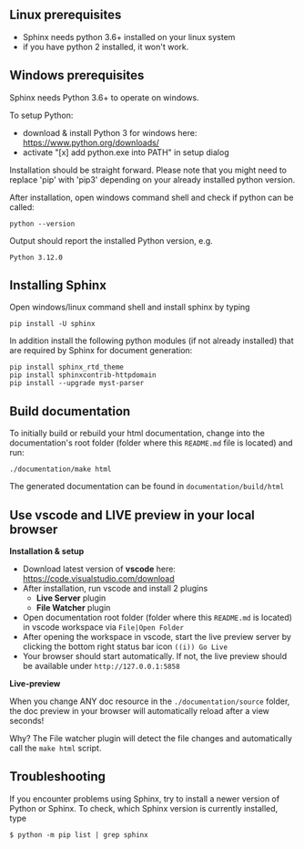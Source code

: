 Linux prerequisites
--------------------

- Sphinx needs python 3.6+ installed on your linux system
- if you have python 2 installed, it won't work.

Windows prerequisites
----------------------

Sphinx needs Python 3.6+ to operate on windows.

To setup Python:

- download & install Python 3 for windows here: https://www.python.org/downloads/
- activate "[x] add python.exe into PATH" in setup dialog

Installation should be straight forward. Please note that you might need to replace 'pip' with 'pip3' depending on your already installed python version.

After installation, open windows command shell and check if python can be called:

```
python --version
```

Output should report the installed Python version, e.g.

```
Python 3.12.0
```

Installing Sphinx
-----------------------

Open windows/linux command shell and install sphinx by typing

```
pip install -U sphinx
```

In addition install the following python modules (if not already installed) that are required by Sphinx for document generation:

```
pip install sphinx_rtd_theme
pip install sphinxcontrib-httpdomain
pip install --upgrade myst-parser
```


Build documentation
-------------------

To initially build or rebuild your html documentation, change into the documentation's root folder (folder where this `README.md` file is located) and run:

```
./documentation/make html 
```
 
The generated documentation can be found in `documentation/build/html`
 

Use vscode and LIVE preview in your local browser
--------------------------------------------------
**Installation & setup**

- Download latest version of **vscode** here: https://code.visualstudio.com/download
- After installation, run vscode and install 2 plugins
  - **Live Server** plugin
  - **File Watcher** plugin
- Open documentation root folder (folder where this `README.md` is located) in vscode workspace via `File|Open Folder`
- After opening the workspace in vscode, start the live preview server by clicking the bottom right status bar icon `((i)) Go Live`
- Your browser should start automatically. If not, the live preview should be available under `http://127.0.0.1:5858`


**Live-preview**

When you change ANY doc resource in the `./documentation/source` folder, the doc preview in your browser will automatically reload after a view seconds!

Why? The File watcher plugin will detect the file changes and automatically call the `make html` script.

Troubleshooting
---------------

If you encounter  problems using Sphinx, try to install a newer version of Python or Sphinx. To check, which Sphinx version is currently installed, type


```
$ python -m pip list | grep sphinx
```
